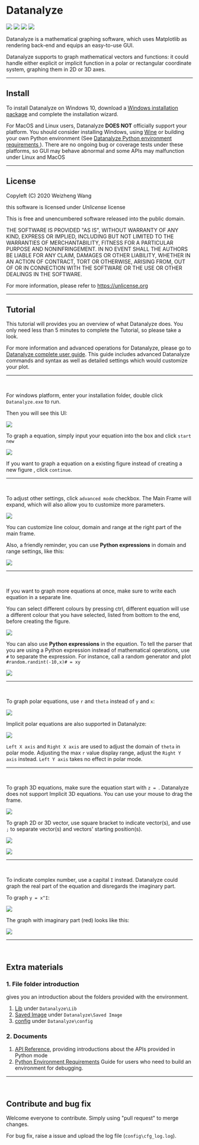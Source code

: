 # Datanalyze

![](https://img.shields.io/badge/branch-master-brightgreen.svg?style=flat-square)
![](https://img.shields.io/badge/version-20.07.09-blue.svg?style=flat-square)
![](https://img.shields.io/badge/readme_version-r20.07.10-yellow.svg?style=flat-square)
![](https://img.shields.io/badge/last_update-7/9/2020-violet.svg?style=flat-square)

Datanalyze is a mathematical graphing software, which uses Matplotlib as rendering 
back-end and equips an easy-to-use GUI.

Datanalyze supports to graph mathematical vectors and functions: it could handle either
explicit or implicit function in a polar or rectangular coordinate system, graphing 
them in 2D or 3D axes.

------------------------------------------------------------------------------------

## Install

To install Datanalyze on Windows 10, download a 
[Windows installation package](https://github.com/EPIC-WANG/Datanalyze/releases/download/20.07.09/mysetup.exe) 
and complete the installation wizard. 

For MacOS and Linux users, Datanalyze **DOES NOT** officially support your platform. 
You should consider installing Windows, using [Wine](https://www.winehq.org/) or 
building your own Python environment (See [Datanalyze Python environment requirements
](https://github.com/EPIC-WANG/Datanalyze/blob/master/documents/Python%20Environment%20Requirements.md)).
There are no ongoing bug or coverage tests under these platforms, so GUI may
behave abnormal and some APIs may malfunction under Linux and MacOS

------------------------------------------------------------------------------------

## License

Copyleft (C) 2020 Weizheng Wang

this software is licensed under _Unlicense_ license

This is free and unencumbered software released into the public domain.

THE SOFTWARE IS PROVIDED "AS IS", WITHOUT WARRANTY OF ANY KIND,
EXPRESS OR IMPLIED, INCLUDING BUT NOT LIMITED TO THE WARRANTIES OF
MERCHANTABILITY, FITNESS FOR A PARTICULAR PURPOSE AND NONINFRINGEMENT.
IN NO EVENT SHALL THE AUTHORS BE LIABLE FOR ANY CLAIM, DAMAGES OR
OTHER LIABILITY, WHETHER IN AN ACTION OF CONTRACT, TORT OR OTHERWISE,
ARISING FROM, OUT OF OR IN CONNECTION WITH THE SOFTWARE OR THE USE OR
OTHER DEALINGS IN THE SOFTWARE.

For more information, please refer to <https://unlicense.org>

------------------------------------------------------------------------------------

## Tutorial 

This tutorial will provides you an overview of what Datanalyze does. You only need
less than 5 minutes to complete the Tutorial, so please take a look.

For more information and advanced operations for Datanalyze, please go to 
[Datanalyze complete user guide](https://github.com/EPIC-WANG/Datanalyze/blob/master/documents/Datanalyze%20User%20Guide.md). 
This guide includes advanced Datanalyze commands and syntax as well as detailed 
settings which would customize your plot. 

---

&nbsp;

For windows platform, enter your installation folder, double click `Datanalyze.exe`
to run.

Then you will see this UI: 

![](https://github.com/EPIC-WANG/Datanalyze/raw/master/content/basic%20frame.png)

To graph a equation, simply input your equation into the box and click `start new`

![](https://github.com/EPIC-WANG/Datanalyze/raw/master/content/basic%20plot.png)

If you want to graph a equation on a existing figure instead of creating a new figure
, click `continue`.

---

&nbsp;

To adjust other settings, click `advanced mode` checkbox. The Main Frame will expand, 
which will also allow you to customize more parameters. 

![](https://github.com/EPIC-WANG/Datanalyze/raw/master/content/full%20frame.png)

You can customize line colour, domain and range at the right part of the main frame.

Also, a friendly reminder, you can use __Python expressions__ in domain and range
settings, like this:

![](https://github.com/EPIC-WANG/Datanalyze/raw/master/content/advanced%20plot_expression%20allow.png)

---

&nbsp;

If you want to graph more equations at once, make sure to write each equation in
a separate line. 

You can select different colours by pressing ctrl, different equation will use
a different colour that you have selected, listed from bottom to the end, before
creating the figure.

![](https://github.com/EPIC-WANG/Datanalyze/raw/master/content/advanced%20plot.png) 

You can also use __Python expressions__ in the equation. To tell the parser that
you are using a Python expression instead of mathematical operations, use `#` 
to separate the expression. For instance, call a random generator and plot 
`#random.randint(-10,x)# = xy`

![](https://github.com/EPIC-WANG/Datanalyze/raw/master/content/advanced%20plot%20python%20expression.png) 

---

&nbsp;

To graph polar equations, use `r` and `theta` instead of `y` and `x`:

![](https://github.com/EPIC-WANG/Datanalyze/raw/master/content/basic%20plot%20polar.png)

Implicit polar equations are also supported in Datanalyze:

![](https://github.com/EPIC-WANG/Datanalyze/raw/master/content/advanced%20plot%20polar.png)

`Left X axis` and `Right X axis` are used to adjust the domain of `theta` in polar 
mode. Adjusting the max `r` value display range, adjust the `Right Y axis` instead. 
`Left Y axis` takes no effect in polar mode.

---

&nbsp;

To graph 3D equations, make sure the equation start with `z = `. Datanalyze does
not support Implicit 3D equations. You can use your mouse to drag the frame.

![](https://github.com/EPIC-WANG/Datanalyze/raw/master/content/3d%20plot.png)

To graph 2D or 3D vector, use square bracket to indicate vector(s), and use `;` to 
separate vector(s) and vectors' starting position(s).

![](https://github.com/EPIC-WANG/Datanalyze/raw/master/content/2d%20vector%20plot.png)

![](https://github.com/EPIC-WANG/Datanalyze/raw/master/content/3d%20vector%20plot.png)

---

&nbsp;

To indicate complex number, use a capital `I` instead. Datanalyze could graph
the real part of the equation and disregards the imaginary part.

To graph `y = x^I`:

![](https://github.com/EPIC-WANG/Datanalyze/raw/master/content/complex%20number%20plot%20disregard%20imaginary.png)

The graph with imaginary part (red) looks like this:

![](https://github.com/EPIC-WANG/Datanalyze/raw/master/content/y%3Dx%5Ei%20plot.png)

---

&nbsp;

## Extra materials

### 1. File folder introduction

gives you an introduction about the folders provided with the environment.

1. [Lib](https://github.com/EPIC-WANG/Datanalyze/blob/master/Lib/README.md) 
under `Datanalyze\Lib`
2. [Saved Image](https://github.com/EPIC-WANG/Datanalyze/blob/master/Saved%20Image/README.md)
under `Datanalyze\Saved Image`
3. [config](https://github.com/EPIC-WANG/Datanalyze/blob/master/config/README.md)
under `Datanalyze\config`

### 2. Documents

1. [API Reference](https://github.com/EPIC-WANG/Datanalyze/blob/master/documents/API%20Reference.md), 
providing introductions about the APIs provided in Python mode
2. [Python Environment Requirements](https://github.com/EPIC-WANG/Datanalyze/blob/master/documents/Python%20Environment%20Requirements.md)
Guide for users who need to build an environment for debugging.

---

&nbsp;

## Contribute and bug fix

Welcome everyone to contribute. Simply using "pull request" to merge changes.

For bug fix, raise a issue and upload the log file (`config\cfg_log.log`). 
